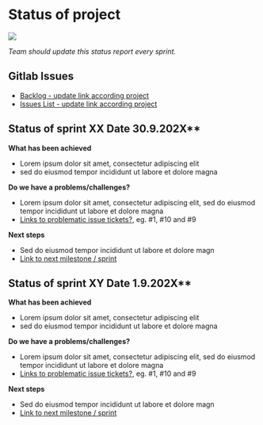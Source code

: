 # Status of project

![](https://openclipart.org/image/400px/286947)


*Team should update this status report every sprint.*

## Gitlab Issues

* [Backlog - update link according project](https://gitlab.labranet.jamk.fi/jamkit/project-templates/opf-2021-ttc2070-core-template-v1/-/boards)
* [Issues List - update link according project](https://gitlab.labranet.jamk.fi/jamkit/project-templates/opf-2021-ttc2070-core-template-v1/-/issues)




## Status of sprint XX Date 30.9.202X**

**What has been achieved**

* Lorem ipsum dolor sit amet, consectetur adipiscing elit
* sed do eiusmod tempor incididunt ut labore et dolore magna 

**Do we have a problems/challenges?**

* Lorem ipsum dolor sit amet, consectetur adipiscing elit, sed do eiusmod tempor incididunt ut labore et dolore magna 
* [Links to problematic issue tickets?](), eg. #1, #10 and #9


**Next steps**

* Sed do eiusmod tempor incididunt ut labore et dolore magn
* [Link to next milestone / sprint]()


## Status of sprint XY Date 1.9.202X**

**What has been achieved**

* Lorem ipsum dolor sit amet, consectetur adipiscing elit
* sed do eiusmod tempor incididunt ut labore et dolore magna 

**Do we have a problems/challenges?**

* Lorem ipsum dolor sit amet, consectetur adipiscing elit, sed do eiusmod tempor incididunt ut labore et dolore magna 
* [Links to problematic issue tickets?](), eg. #1, #10 and #9


**Next steps**

* Sed do eiusmod tempor incididunt ut labore et dolore magn
* [Link to next milestone / sprint]()


